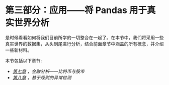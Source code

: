 

# 第三部分：应用——将 Pandas 用于真实世界分析

是时候看看如何将我们目前所学的一切整合在一起了。在本节中，我们将采用一些真实世界的数据集，从头到尾进行分析，结合前面章节中涵盖的所有概念，并介绍一些新材料。

本节包括以下章节:

*   [*第七章*](B16834_07_Final_SK_ePub.xhtml#_idTextAnchor146) ，*金融分析——比特币与股市*
*   [*第八章*](B16834_08_Final_SK_ePub.xhtml#_idTextAnchor172) ，*基于规则的异常检测*